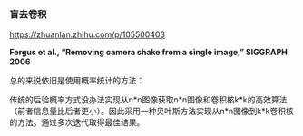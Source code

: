 ### 盲去卷积

https://zhuanlan.zhihu.com/p/105500403

**Fergus et al., “Removing camera shake from a single image,” SIGGRAPH 2006**



总的来说依旧是使用概率统计的方法：

传统的后验概率方式没办法实现从n\*n图像获取n\*n图像和卷积核k*k的高效算法（前者信息量比后者更小）。因此采用一种贝叶斯方法实现从n\*n图像到k\*k卷积核的方法。通过多次迭代取得最佳结果。









